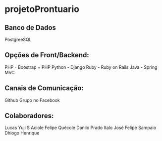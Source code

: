 # projetoProntuario

## Banco de Dados
PostgreeSQL

## Opções de Front/Backend:
PHP - Boostrap + PHP
Python - Django
Ruby - Ruby on Rails
Java - Spring MVC

## Canais de Comunicação:
Github
Grupo no Facebook


## Colaboradores:
Lucas Yuji S Aciole
Felipe Quécole
Danilo Prado
Italo José
Felipe Sampaio
Dhiogo Henrique
